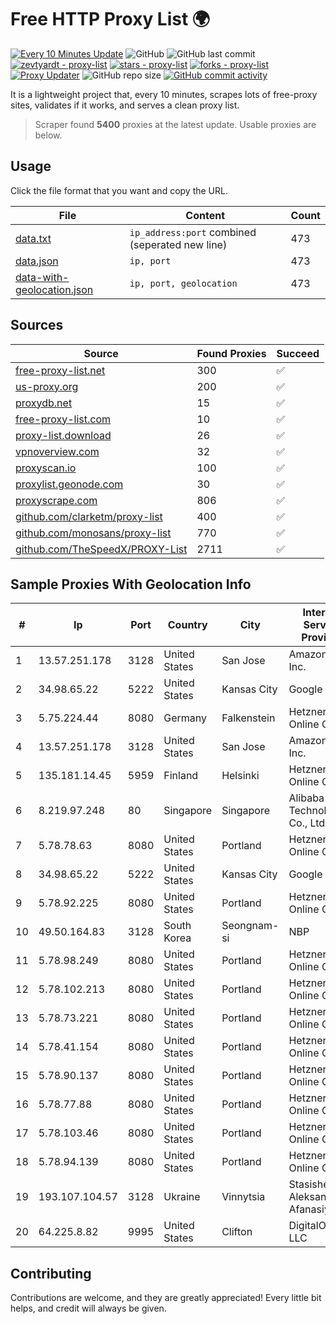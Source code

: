 
# Free HTTP Proxy List 🌍

[![Every 10 Minutes Update](https://github.com/mertguvencli/http-proxy-list/actions/workflows/main.yml/badge.svg?branch=main)](https://github.com/mertguvencli/http-proxy-list/actions/workflows/main.yml)
![GitHub](https://img.shields.io/github/license/mertguvencli/http-proxy-list)
![GitHub last commit](https://img.shields.io/github/last-commit/mertguvencli/http-proxy-list)
[![zevtyardt - proxy-list](https://img.shields.io/static/v1?label=zevtyardt&message=proxy-list&color=blue&logo=github)](https://github.com/zevtyardt/proxy-list "Go to GitHub repo")
[![stars - proxy-list](https://img.shields.io/github/stars/zevtyardt/proxy-list?style=social)](https://github.com/zevtyardt/proxy-list)
[![forks - proxy-list](https://img.shields.io/github/forks/zevtyardt/proxy-list?style=social)](https://github.com/zevtyardt/proxy-list)
[![Proxy Updater](https://github.com/zevtyardt/proxy-list/workflows/Proxy%20Updater/badge.svg)](https://github.com/zevtyardt/proxy-list/actions?query=workflow:"Proxy+Updater")
![GitHub repo size](https://img.shields.io/github/repo-size/zevtyardt/proxy-list)
[![GitHub commit activity](https://img.shields.io/github/commit-activity/m/zevtyardt/proxy-list?logo=commits)](https://github.com/zevtyardt/proxy-list/commits/main)

It is a lightweight project that, every 10 minutes, scrapes lots of free-proxy sites, validates if it works, and serves a clean proxy list.

> Scraper found **5400** proxies at the latest update. Usable proxies are below.

## Usage

Click the file format that you want and copy the URL.

|File|Content|Count|
|----|-------|-----|
|[data.txt](https://raw.githubusercontent.com/mertguvencli/http-proxy-list/main/proxy-list/data.txt)|`ip_address:port` combined (seperated new line)|473|
|[data.json](https://raw.githubusercontent.com/mertguvencli/http-proxy-list/main/proxy-list/data.json)|`ip, port`|473|
|[data-with-geolocation.json](https://raw.githubusercontent.com/mertguvencli/http-proxy-list/main/proxy-list/data-with-geolocation.json)|`ip, port, geolocation`|473|

## Sources

|Source|Found Proxies|Succeed|
|------|-------------|-------|
|[free-proxy-list.net](https://free-proxy-list.net)|300|✅|
|[us-proxy.org](https://www.us-proxy.org)|200|✅|
|[proxydb.net](http://proxydb.net)|15|✅|
|[free-proxy-list.com](https://free-proxy-list.com/?page=&port=&type%5B%5D=http&type%5B%5D=https&up_time=0&search=Search)|10|✅|
|[proxy-list.download](https://www.proxy-list.download/HTTP)|26|✅|
|[vpnoverview.com](https://vpnoverview.com/privacy/anonymous-browsing/free-proxy-servers)|32|✅|
|[proxyscan.io](https://www.proxyscan.io)|100|✅|
|[proxylist.geonode.com](https://proxylist.geonode.com/api/proxy-list?limit=300&page=1&sort_by=lastChecked&sort_type=desc&protocols=http,https)|30|✅|
|[proxyscrape.com](https://api.proxyscrape.com/v2/?request=displayproxies&protocol=http&timeout=10000&country=all&ssl=all&anonymity=all)|806|✅|
|[github.com/clarketm/proxy-list](https://raw.githubusercontent.com/clarketm/proxy-list/master/proxy-list-raw.txt)|400|✅|
|[github.com/monosans/proxy-list](https://raw.githubusercontent.com/monosans/proxy-list/main/proxies/http.txt)|770|✅|
|[github.com/TheSpeedX/PROXY-List](https://raw.githubusercontent.com/TheSpeedX/PROXY-List/master/http.txt)|2711|✅|


## Sample Proxies With Geolocation Info

|#|Ip|Port|Country|City|Internet Service Provider|
|-|--|----|-------|----|-------------------------|
|1|13.57.251.178|3128|United States|San Jose|Amazon.com, Inc.|
|2|34.98.65.22|5222|United States|Kansas City|Google LLC|
|3|5.75.224.44|8080|Germany|Falkenstein|Hetzner Online GmbH|
|4|13.57.251.178|3128|United States|San Jose|Amazon.com, Inc.|
|5|135.181.14.45|5959|Finland|Helsinki|Hetzner Online GmbH|
|6|8.219.97.248|80|Singapore|Singapore|Alibaba (US) Technology Co., Ltd.|
|7|5.78.78.63|8080|United States|Portland|Hetzner Online GmbH|
|8|34.98.65.22|5222|United States|Kansas City|Google LLC|
|9|5.78.92.225|8080|United States|Portland|Hetzner Online GmbH|
|10|49.50.164.83|3128|South Korea|Seongnam-si|NBP|
|11|5.78.98.249|8080|United States|Portland|Hetzner Online GmbH|
|12|5.78.102.213|8080|United States|Portland|Hetzner Online GmbH|
|13|5.78.73.221|8080|United States|Portland|Hetzner Online GmbH|
|14|5.78.41.154|8080|United States|Portland|Hetzner Online GmbH|
|15|5.78.90.137|8080|United States|Portland|Hetzner Online GmbH|
|16|5.78.77.88|8080|United States|Portland|Hetzner Online GmbH|
|17|5.78.103.46|8080|United States|Portland|Hetzner Online GmbH|
|18|5.78.94.139|8080|United States|Portland|Hetzner Online GmbH|
|19|193.107.104.57|3128|Ukraine|Vinnytsia|Stasishen Aleksandr Afanasiyovich|
|20|64.225.8.82|9995|United States|Clifton|DigitalOcean, LLC|



## Contributing

Contributions are welcome, and they are greatly appreciated! Every
little bit helps, and credit will always be given.

